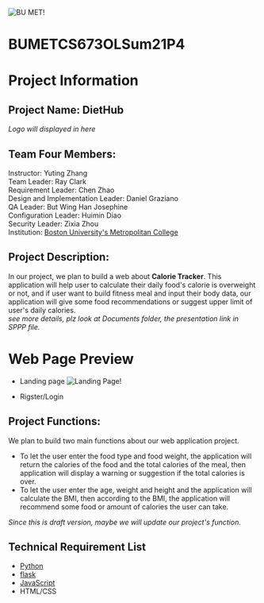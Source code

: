 ![BU MET!](https://scontent-hkt1-2.xx.fbcdn.net/v/t1.6435-9/70685441_2848187218541888_5583214686003789824_n.jpg?_nc_cat=108&ccb=1-3&_nc_sid=973b4a&_nc_ohc=BwDf3gHf8ukAX8qFZzF&_nc_oc=AQm021PAFiF9x3VmH1OPpS8Eid79jYIE7jtuRt4fLwljACl9Sc3m9hsKvK7jSRw_NJk&_nc_ht=scontent-hkt1-2.xx&oh=860551b869193d0d896ae464ee060cf5&oe=60DA9D26)
# BUMETCS673OLSum21P4

# Project Information
## Project Name: DietHub
*Logo will displayed in here*
## Team Four Members: 
Instructor: Yuting Zhang<br>
Team Leader: Ray Clark<br>
Requirement Leader: Chen Zhao<br>
Design and Implementation Leader: Daniel Graziano<br>
QA Leader: But Wing Han Josephine<br>
Configuration Leader: Huimin Diao<br>
Security Leader: Zixia Zhou<br>
Institution: [Boston University's Metropolitan College](https://www.bu.edu/met/)<br>

## Project Description:
In our project, we plan to build a web about **Calorie Tracker**. This application will help user to calculate their daily food's calorie is overweight or not, and if user want to build fitness meal and input their body data, our application will give some food recommendations or suggest upper limit of user's daily calories.<br>
*see more details, plz look at Documents folder, the presentation link in SPPP file.*

# Web Page Preview
- Landing page
![Landing Page!](/BUMETCS673OLSum21P4/images/landing_page_draft.png)

- Rigster/Login


## Project Functions:
We plan to build two main functions about our web application project.
- To let the user enter the food type and food weight, the application will return the calories of the food and the total calories of the meal, then application will display a warning or suggestion if the total calories is over.
- To let the user enter the age, weight and height and the application will calculate the BMI, then according to the BMI, the application will recommend some food or amount of calories the user can take.<br>

*Since this is draft version, maybe we will update our project's function.*

## Technical Requirement List
- [Python](https://www.python.org/)<br>
- [flask](https://palletsprojects.com/p/flask/)<br>
- [JavaScript](https://www.javascript.com/)<br>
- HTML/CSS


